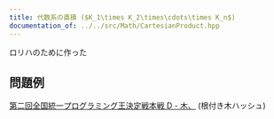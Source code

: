 ```yaml
---
title: 代数系の直積 ($K_1\times K_2\times\cdots\times K_n$)
documentation_of: ../../src/Math/CartesianProduct.hpp
---
```

ロリハのために作った
## 問題例
[第二回全国統一プログラミング王決定戦本戦 D - 木、](https://atcoder.jp/contests/nikkei2019-2-final/tasks/nikkei2019_2_final_d) (根付き木ハッシュ)